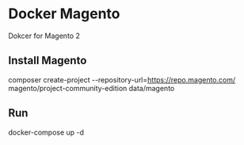# Docker Magento

Dokcer for Magento 2

## Install Magento

composer create-project --repository-url=https://repo.magento.com/ magento/project-community-edition data/magento

## Run

docker-compose up -d
